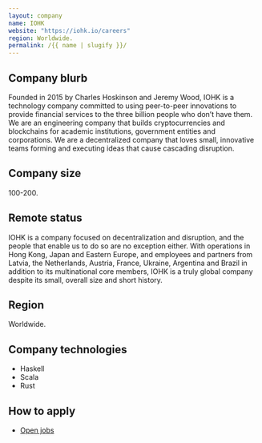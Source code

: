 ```yaml
---
layout: company
name: IOHK
website: "https://iohk.io/careers"
region: Worldwide.
permalink: /{{ name | slugify }}/
---
```


## Company blurb

Founded in 2015 by Charles Hoskinson and Jeremy Wood, IOHK is a technology company committed to using peer-to-peer innovations to provide financial services to the three billion people who don’t have them. We are an engineering company that builds cryptocurrencies and blockchains for academic institutions, government entities and corporations. We are a decentralized company that loves small, innovative teams forming and executing ideas that cause cascading disruption.

## Company size

100-200.

## Remote status

IOHK is a company focused on decentralization and disruption, and the people that enable us to do so are no exception either. With operations in Hong Kong, Japan and Eastern Europe, and employees and partners from Latvia, the Netherlands, Austria, France, Ukraine, Argentina and Brazil in addition to its multinational core members, IOHK is a truly global company despite its small, overall size and short history.

## Region

Worldwide.

## Company technologies

- Haskell
- Scala
- Rust

## How to apply

- [Open jobs](https://iohk.io/careers/)